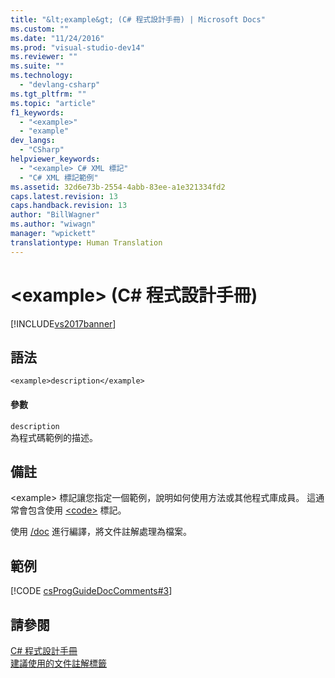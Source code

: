 ```yaml
---
title: "&lt;example&gt; (C# 程式設計手冊) | Microsoft Docs"
ms.custom: ""
ms.date: "11/24/2016"
ms.prod: "visual-studio-dev14"
ms.reviewer: ""
ms.suite: ""
ms.technology: 
  - "devlang-csharp"
ms.tgt_pltfrm: ""
ms.topic: "article"
f1_keywords: 
  - "<example>"
  - "example"
dev_langs: 
  - "CSharp"
helpviewer_keywords: 
  - "<example> C# XML 標記"
  - "C# XML 標記範例"
ms.assetid: 32d6e73b-2554-4abb-83ee-a1e321334fd2
caps.latest.revision: 13
caps.handback.revision: 13
author: "BillWagner"
ms.author: "wiwagn"
manager: "wpickett"
translationtype: Human Translation
---
```

# &lt;example&gt; (C# 程式設計手冊)
[!INCLUDE[vs2017banner](../../../csharp/includes/vs2017banner.md)]

## 語法  
  
```  
<example>description</example>  
```  
  
#### 參數  
 `description`  
 為程式碼範例的描述。  
  
## 備註  
 \<example\> 標記讓您指定一個範例，說明如何使用方法或其他程式庫成員。  這通常會包含使用 [\<code\>](../../../csharp/programming-guide/xmldoc/code.md) 標記。  
  
 使用 [\/doc](../../../csharp/language-reference/compiler-options/doc-compiler-option.md) 進行編譯，將文件註解處理為檔案。  
  
## 範例  
 [!CODE [csProgGuideDocComments#3](../CodeSnippet/VS_Snippets_VBCSharp/csProgGuideDocComments#3)]  
  
## 請參閱  
 [C\# 程式設計手冊](../../../csharp/programming-guide/index.md)   
 [建議使用的文件註解標籤](../../../csharp/programming-guide/xmldoc/recommended-tags-for-documentation-comments.md)